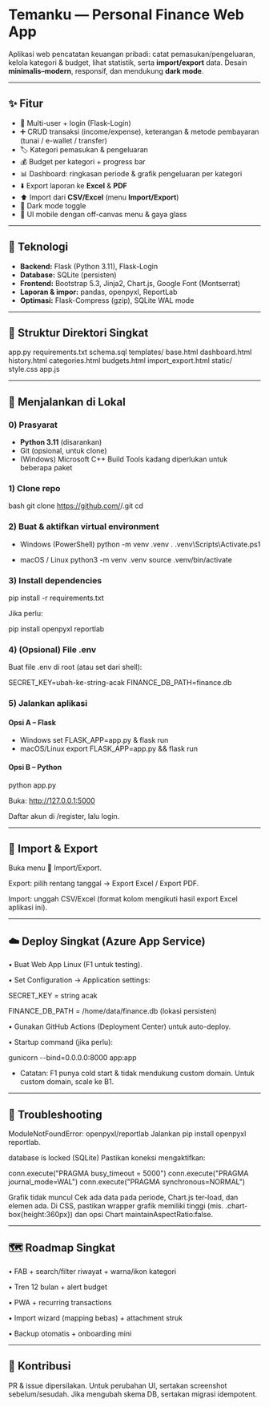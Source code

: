 # Temanku — Personal Finance Web App

Aplikasi web pencatatan keuangan pribadi: catat pemasukan/pengeluaran, kelola kategori & budget, lihat statistik, serta **import/export** data. Desain **minimalis–modern**, responsif, dan mendukung **dark mode**.

---

## ✨ Fitur

- 🔐 Multi-user + login (Flask-Login)  
- ➕ CRUD transaksi (income/expense), keterangan & metode pembayaran (tunai / e-wallet / transfer)  
- 🏷️ Kategori pemasukan & pengeluaran  
- 💰 Budget per kategori + progress bar  
- 📊 Dashboard: ringkasan periode & grafik pengeluaran per kategori  
- ⬇️ Export laporan ke **Excel** & **PDF**  
- ⬆️ Import dari **CSV/Excel** (menu **Import/Export**)  
- 🌙 Dark mode toggle  
- 📱 UI mobile dengan off-canvas menu & gaya glass

---

## 🧰 Teknologi

- **Backend:** Flask (Python 3.11), Flask-Login  
- **Database:** SQLite (persisten)  
- **Frontend:** Bootstrap 5.3, Jinja2, Chart.js, Google Font (Montserrat)  
- **Laporan & impor:** pandas, openpyxl, ReportLab  
- **Optimasi:** Flask-Compress (gzip), SQLite WAL mode

---

## 📂 Struktur Direktori Singkat



app.py
requirements.txt
schema.sql
templates/
base.html
dashboard.html
history.html
categories.html
budgets.html
import_export.html
static/
style.css
app.js


---

## 🚀 Menjalankan di Lokal

### 0) Prasyarat
- **Python 3.11** (disarankan)
- Git (opsional, untuk clone)
- (Windows) Microsoft C++ Build Tools kadang diperlukan untuk beberapa paket

### 1) Clone repo
bash
git clone https://github.com/<username>/<repo>.git
cd <repo>

### 2) Buat & aktifkan virtual environment

- Windows (PowerShell)
python -m venv .venv
. .venv\Scripts\Activate.ps1

- macOS / Linux
python3 -m venv .venv
source .venv/bin/activate

### 3) Install dependencies
  pip install -r requirements.txt

  Jika perlu:

  pip install openpyxl reportlab

### 4) (Opsional) File .env

  Buat file .env di root (atau set dari shell):

  SECRET_KEY=ubah-ke-string-acak
  FINANCE_DB_PATH=finance.db

### 5) Jalankan aplikasi

#### Opsi A – Flask

- Windows
set FLASK_APP=app.py & flask run
- macOS/Linux
export FLASK_APP=app.py && flask run

#### Opsi B – Python

python app.py

Buka: http://127.0.0.1:5000

Daftar akun di /register, lalu login.

---

## 🔁 Import & Export

Buka menu 🔁 Import/Export.

Export: pilih rentang tanggal → Export Excel / Export PDF.

Import: unggah CSV/Excel (format kolom mengikuti hasil export Excel aplikasi ini).

---

##  ☁️ Deploy Singkat (Azure App Service)

• Buat Web App Linux (F1 untuk testing).

• Set Configuration → Application settings:

  SECRET_KEY = string acak

  FINANCE_DB_PATH = /home/data/finance.db (lokasi persisten)

• Gunakan GitHub Actions (Deployment Center) untuk auto-deploy.

• Startup command (jika perlu):

  gunicorn --bind=0.0.0.0:8000 app:app


* Catatan: F1 punya cold start & tidak mendukung custom domain. Untuk custom domain, scale ke B1.

---

##  🧪 Troubleshooting

ModuleNotFoundError: openpyxl/reportlab
Jalankan pip install openpyxl reportlab.

database is locked (SQLite)
Pastikan koneksi mengaktifkan:

conn.execute("PRAGMA busy_timeout = 5000")
conn.execute("PRAGMA journal_mode=WAL")
conn.execute("PRAGMA synchronous=NORMAL")


Grafik tidak muncul
Cek ada data pada periode, Chart.js ter-load, dan elemen <canvas id="expenseChart"> ada.
Di CSS, pastikan wrapper grafik memiliki tinggi (mis. .chart-box{height:360px}) dan opsi Chart maintainAspectRatio:false.

---

##  🗺️ Roadmap Singkat

• FAB + search/filter riwayat + warna/ikon kategori

• Tren 12 bulan + alert budget

• PWA + recurring transactions

• Import wizard (mapping bebas) + attachment struk

• Backup otomatis + onboarding mini

---

##  🤝 Kontribusi

PR & issue dipersilakan.
Untuk perubahan UI, sertakan screenshot sebelum/sesudah.
Jika mengubah skema DB, sertakan migrasi idempotent.


